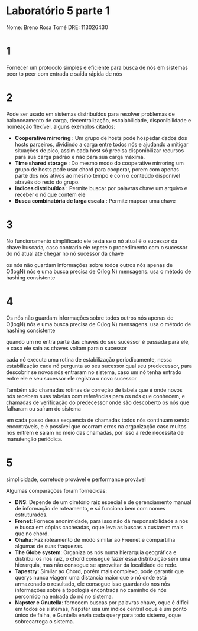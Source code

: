 # Laboratório 5 parte 1
Nome: Breno Rosa Tomé
DRE: 113026430


# 1

Fornecer um protocolo simples e eficiente para busca de nós em sistemas peer to peer com entrada e saída rápida de nós

# 2

Pode ser usado em sistemas distribuídos para resolver problemas de balanceamento de carga, decentralização, escalabilidade, disponibilidade e nomeação flexível, alguns exemplos citados:

* **Cooperative mirroring** : Um grupo de hosts pode hospedar dados dos hosts parceiros, dividindo a carga entre todos nós e ajudando a mitigar situações de pico, assim cada host só precisa disponibilizar recursos para sua carga padrão e não para sua carga máxima.
* **Time shared storage** : Do mesmo modo do cooperative mirroring um grupo de hosts pode usar chord para cooperar, porem com apenas parte dos nós ativos ao mesmo tempo e com o conteúdo disponível através do resto do grupo. 
* **Indices distribuídos** : Permite buscar por palavras chave um arquivo e receber o nó que contem ele 
* **Busca combinatória de larga escala** : Permite mapear uma chave 

# 3

No funcionamento simplificado ele testa se o nó atual é o sucessor da chave buscada, caso contrario ele repete o procedimento com o sucessor do nó atual até chegar no nó sucessor da chave

os nós não guardam informações sobre todos outros nós apenas de O(logN) nós e uma busca precisa de O(log N) mensagens.
usa o método de hashing consistente

# 4

Os nós não guardam informações sobre todos outros nós apenas de O(logN) nós e uma busca precisa de O(log N) mensagens.
usa o método de hashing consistente


quando um nó entra parte das chaves do seu sucessor é passada para ele, e caso ele saia as chaves voltam para o sucessor

cada nó executa uma rotina de estabilização periodicamente, nessa estabilização cada nó pergunta ao seu sucessor qual seu predecessor, para descobrir se novos nós entraram no sistema, caso um nó tenha entrado entre ele e seu sucessor ele registra o novo sucessor


Também são chamadas rotinas de correção de tabela que é onde novos nós recebem suas tabelas com referências para os nós que conhecem, e chamadas de verificação do predecessor onde são descoberto os nós que falharam ou saíram do sistema

em cada passo dessa sequencia de chamadas todos nós continuam sendo encontráveis, e é possível que ocorram erros na organização caso muitos nós entrem e saiam no meio das chamadas, por isso a rede necessita de manutenção periódica.

# 5

simplicidade, corretude provável e performance provável

Algumas comparações foram fornecidas:

* **DNS**: Depende de um diretório raiz especial e de gerenciamento manual de informação de roteamento, e só funciona bem com nomes estruturados.
* **Frenet**: Fornece anonimidade, para isso não dá responsabilidade a nós e busca em cópias cacheadas, oque leva as buscas a custarem mais que no chord.
* **Ohaha**: Faz roteamento de modo similar ao Freenet e compartilha algumas de suas fraquezas.
* **The Globe system**: Organiza os nós numa hierarquia geográfica e distribui os nós raiz, o chord consegue fazer essa distribuição sem uma hierarquia, mas não consegue se aproveitar da localidade de rede.
* **Tapestry**: Similar ao Chord, porém mais complexo, pode garantir que querys nunca viagem uma distancia maior que o nó onde está armazenado o resultado, ele consegue isso guardando nos nós informações sobre a topologia encontrada no caminho de nós percorrido na entrada do nó no sistema.
* **Napster e Gnutella**: fornecem buscas por palavras chave, oque é difícil em todos os sistemas, Napster usa um índice central oque é um ponto único de falha, e Guntella envia cada query para todo sistema, oque sobrecarrega o sistema.